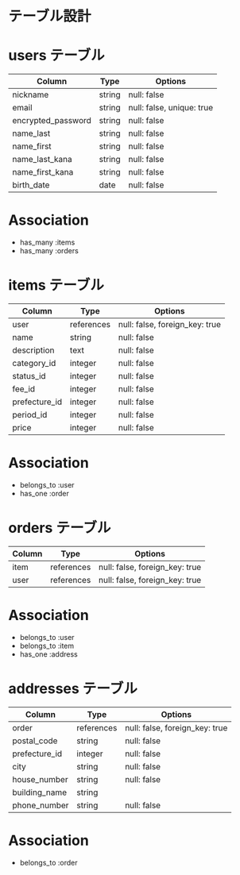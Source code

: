 # テーブル設計

# users テーブル
| Column             | Type   | Options                   |
| ------------------ | ------ | ------------------------- |
| nickname           | string | null: false               |
| email              | string | null: false, unique: true |
| encrypted_password | string | null: false               |
| name_last          | string | null: false               |
| name_first         | string | null: false               |
| name_last_kana     | string | null: false               |
| name_first_kana    | string | null: false               |
| birth_date         | date   | null: false               |

# Association
- has_many :items
- has_many :orders



# items テーブル
| Column         | Type       | Options                        |
| -------------- | ---------- | ------------------------------ |
| user           | references | null: false, foreign_key: true |
| name           | string     | null: false                    |
| description    | text       | null: false                    |
| category_id    | integer    | null: false                    |
| status_id      | integer    | null: false                    |
| fee_id         | integer    | null: false                    |
| prefecture_id  | integer    | null: false                    |
| period_id      | integer    | null: false                    |
| price          | integer    | null: false                    |

# Association
- belongs_to :user
- has_one :order



# orders テーブル
| Column    | Type       | Options                        |
| --------- | ---------- | ------------------------------ |
| item      | references | null: false, foreign_key: true |
| user      | references | null: false, foreign_key: true |

# Association
- belongs_to :user
- belongs_to :item
- has_one :address



# addresses テーブル
| Column        | Type       | Options                        |
| ------------- | ---------- | ------------------------------ |
| order         | references | null: false, foreign_key: true |
| postal_code   | string     | null: false                    |
| prefecture_id | integer    | null: false                    |
| city          | string     | null: false                    |
| house_number  | string     | null: false                    |
| building_name | string     |                                |
| phone_number  | string     | null: false                    |

# Association
- belongs_to :order

